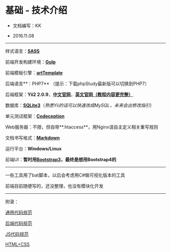 基础 - 技术介绍
===

- 文档编写：KK

- 2016.11.08

---

样式语言：**[SASS](http://www.w3cplus.com/sassguide)**

前端开发构建环境：**[Gulp](http://www.kkh86.com/it/gulp-build-dev-env/guide-README.html)**

前端模板引擎：**[artTemplate](https://github.com/aui/artTemplate)**

后端语言**：PHP7** （提示：下载phpStudy最新版可以切换到PHP7）

后端框架：**Yii2 2.0.9**，**[中文官网](http://www.yiichina.com/doc/guide/2.0)**，**[英文官网（教程内容更完整）](http://www.yiiframework.com/doc-2.0/guide-index.html)**

数据库：**[SQLite3](http://www.runoob.com/sqlite/sqlite-tutorial.html)**（*熟悉Yii的话可以快速改成MySQL，未来会出修改指引*）

单元测试框架：**[Codeception](http://www.kkh86.com/it/codeception/guide-README.html)**

Web服务器：不限，但自带**.htaccess**，用Nginx请自主定义相关重写规则

文档书写格式：**[Markdown](http://www.kkh86.com/it/markdown/guide-README.html)**

运行平台：**Windows/Linux**

前端UI：**暂时用[Bootstrap3](http://v3.bootcss.com/css)，最终是想用Bootstrap4的**

---

一些工具用了bat脚本，以后会考虑用C#做可视化版本的工具

前端目前随便写的，还没整理，也没有模块化开发
	
---
	
附录：
	
[通用代码规范](http://www.kkh86.com/it/code-standard/guide-std-global.html)

[后端代码规范](http://www.kkh86.com/it/code-standard/guide-std-php.html)

[JS代码规范](http://www.kkh86.com/it/code-standard/guide-std-js.html)

[HTML+CSS](http://www.kkh86.com/it/code-standard/guide-std-html-css.html)